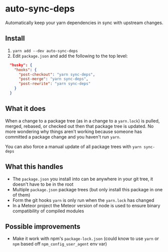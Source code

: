 # auto-sync-deps

Automatically keep your yarn dependencies in sync with upstream
changes.

## Install

1. `yarn add --dev auto-sync-deps`
2. Edit `package.json` and add the following to the top level:

```json
  "husky": {
    "hooks": {
      "post-checkout": "yarn sync-deps",
      "post-merge": "yarn sync-deps",
      "post-rewrite": "yarn sync-deps"
    }
  }
```

## What it does

When a change to a package tree (as in a change to a `yarn.lock`)
is pulled, merged, rebased, or checked out then that package tree is
updated. No more wondering why things aren't working because someone
has committed a package change and you haven't run `yarn`.

You can also force a manual update of all package trees with `yarn sync-deps`

## What this handles

- The `package.json` you install into can be anywhere in your git
    tree, it doesn't have to be in the root
- Multiple `package.json` package trees (but only install this package
    in one of them)
- Form the git hooks `yarn` is only run when the `yarn.lock` has changed
- In a Meteor project the Meteor version of node is used to ensure binary compatibility of compiled modules 

## Possible improvements

- Make it work with npm's `package-lock.json` (could know to use `yarn`
    or `npm` based off `npm_config_user_agent` env var)

